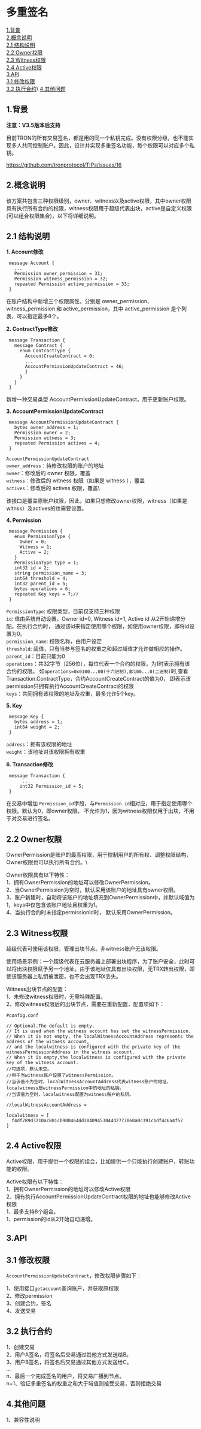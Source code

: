 多重签名
===

[1.背景](#1) \
[2.概念说明](#2) \
[2.1 结构说明](#2.1) \
[2.2 Owner权限](#2.2)\
[2.3 Witness权限](#2.3)\
[2.4 Active权限](#2.4)\
[3.API](#3) \
[3.1 修改权限](#3.1)\
[3.2 执行合约](#3.2)\ 
[4.其他问题](#5) 

## <h2 id="1">1.背景</h2>   

**注意：V3.5版本后支持**

目前TRON的所有交易签名，都是用的同一个私钥完成。没有权限分级，也不能实现多人共同控制账户。因此，设计并实现多重签名功能，每个权限可以对应多个私钥。

 https://github.com/tronprotocol/TIPs/issues/16

## <h2 id="2">2.概念说明</h2>   

该方案共包含三种权限级别，owner、witness以及active权限，其中owner权限具有执行所有合约的权限，witness权限用于超级代表出块，active是自定义权限(可以组合权限集合)，以下将详细说明。

### <h2 id="2.1">2.1 结构说明</h2>

**1. Account修改**
  
     message Account { 
       ... 
       Permission owner_permission = 31;
       Permission witness_permission = 32;
       repeated Permission active_permission = 33;
     }
     
在账户结构中新增三个权限属性，分别是 owner_permission、witness_permission 和 active_permission，其中 active_permission 是个列表，可以指定最多8个。


**2. ContractType修改**

     message Transaction {
       message Contract {
         enum ContractType { 
           AccountCreateContract = 0; 
           ... 
           AccountPermissionUpdateContract = 46; 
           }
         }  
       }
     }
     
新增一种交易类型 AccountPermissionUpdateContract，用于更新账户权限。

**3. AccountPermissionUpdateContract**    

     message AccountPermissionUpdateContract {
       bytes owner_address = 1;
       Permission owner = 2;   
       Permission witness = 3; 
       repeated Permission actives = 4; 
     }
     
`AccountPermissionUpdateContract`\
`owner_address`：待修改权限的账户的地址\
`owner`：修改后的 owner 权限，覆盖\
`witness`：修改后的 witness 权限（如果是 witness ），覆盖\
`actives`：修改后的 actives 权限，覆盖\

该接口是覆盖原账户权限，因此，如果只想修改owner权限，witness（如果是witnss）及actives的也需要设置。
 
 
**4. Permission**

     message Permission {
       enum PermissionType {
         Owner = 0;
         Witness = 1;
         Active = 2;
       }
       PermissionType type = 1; 
       int32 id = 2;     
       string permission_name = 3;
       int64 threshold = 4;
       int32 parent_id = 5; 
       bytes operations = 6;  
       repeated Key keys = 7;// 
     }

`PermissionType`: 权限类型，目前仅支持三种权限\
`id`: 值由系统自动设置，Owner id=0, Witness id=1, Active id 从2开始递增分配。在执行合约时，
通过该id来指定使用哪个权限，如使用owner权限，即将id设置为0。\
`permission_name`: 权限名称，由用户设定\
`threshold`: 阈值，只有当参与签名的权重之和超过域值才允许做相应的操作。\
`parent_id`：目前只能为0 \
`operations`：共32字节（256位），每位代表一个合约的权限，为1时表示拥有该合约的权限。
如`operations=0x0100...00(十六进制),即100...0(二进制)`时,查看Transaction.ContractType，合约AccountCreateContract的值为0，
即表示该permission只拥有执行AccountCreateContract的权限\
`keys`：共同拥有该权限的地址及权重，最多允许5个key。

**5. Key**     

     message Key {
       bytes address = 1;
       int64 weight = 2;
     }
`address`：拥有该权限的地址     
`weight`：该地址对该权限拥有权重   

**6. Transaction修改**

     message Transaction {
          ...
         int32 Permission_id = 5;
     }
    
在交易中增加 `Permission_id`字段，与`Permission.id`相对应，用于指定使用哪个权限。默认为0，即owner权限。
不允许为1，因为witness权限仅用于出块，不用于对交易进行签名。

### <h2 id="2.2">2.2 Owner权限</h2>
OwnerPermission是账户的最高权限，用于控制用户的所有权、调整权限结构，Owner权限也可以执行所有合约。\

Owner权限具有以下特性：\
1、拥有OwnerPermission的地址可以修改OwnerPermission。\
2、当OwnerPermission为空时，默认采用该账户的地址具有owner权限。\
3、账户新建时，自动将该账户的地址填充到OwnerPermission中，并默认域值为1，keys中仅包含该账户地址且权重为1。\
4、当执行合约时未指定permissionId时， 默认采用OwnerPermission。


### <h2 id="2.3">2.3 Witness权限</h2>
超级代表可使用该权限，管理出块节点。非witness账户无该权限。

使用场景示例：一个超级代表在云服务器上部署出块程序，为了账户安全，此时可以将出块权限赋予另一个地址。由于该地址仅具有出块权限，无TRX转出权限，即使该服务器上私钥被泄密，也不会出现TRX丢失。

Witness出块节点的配置：\
1、未修改witness权限时，无需特殊配置。\
2、修改witness权限后的出块节点，需要在重新配置，配置项如下：

```
#config.conf

// Optional.The default is empty.
// It is used when the witness account has set the witnessPermission.
// When it is not empty, the localWitnessAccountAddress represents the address of the witness account,
// and the localwitness is configured with the private key of the witnessPermissionAddress in the witness account.
// When it is empty,the localwitness is configured with the private key of the witness account.
//可选项，默认未空。
//用于当witness账户设置了witnessPermission。
//当该值不为空时，localWitnessAccountAddress代表witness账户的地址，localwitness是witnessPermission中的地址的私钥。
//当该值为空时，localwitness配置为witness账户的私钥。

//localWitnessAccountAddress =

localwitness = [
  f4df789d3210ac881cb900464dd30409453044d2777060a0c391cbdf4c6a4f57
]

```


### <h2 id="2.4">2.4 Active权限</h2>
Active权限，用于提供一个权限的组合，比如提供一个只能执行创建账户、转账功能的权限。 

Active权限有以下特性：\
1、拥有OwnerPermission的地址可以修改Active权限\
2、拥有执行AccountPermissionUpdateContract权限的地址也能够修改Active权限\
1、最多支持8个组合。\
1、permission的id从2开始自动递增。
 
 
## <h2 id="3">3.API</h2>  

### <h2 id="3.1">3.1 修改权限</h2>
`AccountPermissionUpdateContract`，修改权限步骤如下：

1、使用接口`getaccount`查询账户，并获取原权限\
2、修改permission\
3、创建合约，签名\
4、发送交易

### <h2 id="3.2">3.2 执行合约</h2> 

1、创建交易\
2、用户A签名，将签名后交易通过其他方式发送给B。\
3、用户B签名，将签名后交易通过其他方式发送给C。\
…\
n、最后一个完成签名的用户，将交易广播到节点。\
n+1、验证多重签名的权重之和大于域值则接受交易，否则拒绝交易


## <h2 id="4">4.其他问题</h2>  
1、兼容性说明  
   
 